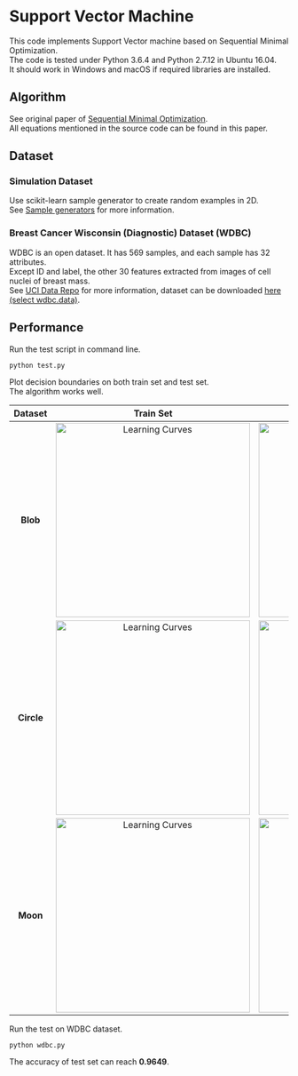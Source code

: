 # Support Vector Machine

This code implements Support Vector machine based on Sequential Minimal Optimization.  
The code is tested under Python 3.6.4 and Python 2.7.12 in Ubuntu 16.04.  
It should work in Windows and macOS if required libraries are installed.  

## Algorithm

See original paper of [Sequential Minimal Optimization](https://www.microsoft.com/en-us/research/publication/sequential-minimal-optimization-a-fast-algorithm-for-training-support-vector-machines/).  
All equations mentioned in the source code can be found in this paper.

## Dataset

### Simulation Dataset

Use scikit-learn sample generator to create random examples in 2D.  
See [Sample generators](http://scikit-learn.org/stable/datasets/index.html#sample-generators) for more information.

### Breast Cancer Wisconsin (Diagnostic) Dataset (WDBC)

WDBC is an open dataset. It has 569 samples, and each sample has 32 attributes.  
Except ID and label, the other 30 features extracted from images of cell nuclei of breast mass.  
See [UCI Data Repo](https://archive.ics.uci.edu/ml/datasets/Breast+Cancer+Wisconsin+(Diagnostic)) for more information, dataset can be downloaded [here (select wdbc.data)](https://archive.ics.uci.edu/ml/machine-learning-databases/breast-cancer-wisconsin/).

## Performance

Run the test script in command line.
```
python test.py
```
Plot decision boundaries on both train set and test set.  
The algorithm works well.

| Dataset    | Train Set | Test Set |
|:----------:|:---------:|:---------:|
| **Blob**   | <img src="https://github.com/quqixun/MLAlgorithms/blob/master/SVM/images/blob_train.png" alt="Learning Curves" width="350"> | <img src="https://github.com/quqixun/MLAlgorithms/blob/master/SVM/images/blob_test.png" alt="Learning Curves" width="350"> |
| **Circle** | <img src="https://github.com/quqixun/MLAlgorithms/blob/master/SVM/images/circle_train.png" alt="Learning Curves" width="350"> | <img src="https://github.com/quqixun/MLAlgorithms/blob/master/SVM/images/circle_test.png" alt="Learning Curves" width="350"> |
| **Moon**   | <img src="https://github.com/quqixun/MLAlgorithms/blob/master/SVM/images/moon_train.png" alt="Learning Curves" width="350"> | <img src="https://github.com/quqixun/MLAlgorithms/blob/master/SVM/images/moon_test.png" alt="Learning Curves" width="350"> |

Run the test on WDBC dataset.
```
python wdbc.py
```
The accuracy of test set can reach **0.9649**.
